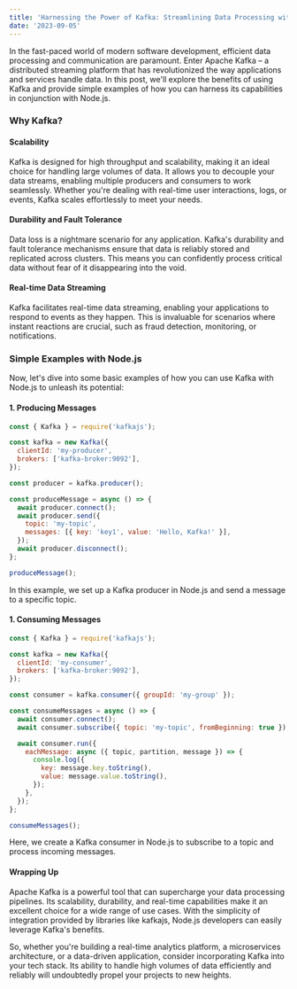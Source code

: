```yaml
---
title: 'Harnessing the Power of Kafka: Streamlining Data Processing with Node.js'
date: '2023-09-05'
---
```


In the fast-paced world of modern software development, efficient data processing and communication are paramount. Enter Apache Kafka – a distributed streaming platform that has revolutionized the way applications and services handle data. In this post, we'll explore the benefits of using Kafka and provide simple examples of how you can harness its capabilities in conjunction with Node.js.

### Why Kafka?

#### Scalability

Kafka is designed for high throughput and scalability, making it an ideal choice for handling large volumes of data. It allows you to decouple your data streams, enabling multiple producers and consumers to work seamlessly. Whether you're dealing with real-time user interactions, logs, or events, Kafka scales effortlessly to meet your needs.

#### Durability and Fault Tolerance

Data loss is a nightmare scenario for any application. Kafka's durability and fault tolerance mechanisms ensure that data is reliably stored and replicated across clusters. This means you can confidently process critical data without fear of it disappearing into the void.

#### Real-time Data Streaming

Kafka facilitates real-time data streaming, enabling your applications to respond to events as they happen. This is invaluable for scenarios where instant reactions are crucial, such as fraud detection, monitoring, or notifications.

### Simple Examples with Node.js

Now, let's dive into some basic examples of how you can use Kafka with Node.js to unleash its potential:

#### 1. Producing Messages

```js
const { Kafka } = require('kafkajs');

const kafka = new Kafka({
  clientId: 'my-producer',
  brokers: ['kafka-broker:9092'],
});

const producer = kafka.producer();

const produceMessage = async () => {
  await producer.connect();
  await producer.send({
    topic: 'my-topic',
    messages: [{ key: 'key1', value: 'Hello, Kafka!' }],
  });
  await producer.disconnect();
};

produceMessage();
```

In this example, we set up a Kafka producer in Node.js and send a message to a specific topic.

#### 1. Consuming Messages

```js
const { Kafka } = require('kafkajs');

const kafka = new Kafka({
  clientId: 'my-consumer',
  brokers: ['kafka-broker:9092'],
});

const consumer = kafka.consumer({ groupId: 'my-group' });

const consumeMessages = async () => {
  await consumer.connect();
  await consumer.subscribe({ topic: 'my-topic', fromBeginning: true });

  await consumer.run({
    eachMessage: async ({ topic, partition, message }) => {
      console.log({
        key: message.key.toString(),
        value: message.value.toString(),
      });
    },
  });
};

consumeMessages();
```

Here, we create a Kafka consumer in Node.js to subscribe to a topic and process incoming messages.

#### Wrapping Up
Apache Kafka is a powerful tool that can supercharge your data processing pipelines. Its scalability, durability, and real-time capabilities make it an excellent choice for a wide range of use cases. With the simplicity of integration provided by libraries like kafkajs, Node.js developers can easily leverage Kafka's benefits.

So, whether you're building a real-time analytics platform, a microservices architecture, or a data-driven application, consider incorporating Kafka into your tech stack. Its ability to handle high volumes of data efficiently and reliably will undoubtedly propel your projects to new heights.